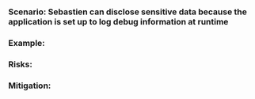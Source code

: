 ### Scenario: Sebastien can disclose sensitive data because the application is set up to log debug information at runtime

### Example:

### Risks: 

### Mitigation: